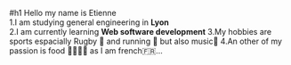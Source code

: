 #h1 Hello my name is Etienne<br/>
1.I am studying general engineering in **Lyon**<br/>
2.I am currently learning **Web software development**
3.My hobbies are sports espacially Rugby 🏈 and running 🏃 but also music🎷
4.An other of my passion is food 🥩🧇🥗🍺 as I am french🇫🇷...
<!--
**EtienneVassallo-Huet/EtienneVassallo-Huet** is a ✨ _special_ ✨ repository because its `README.md` (this file) appears on your GitHub profile.

Here are some ideas to get you started:

- 🔭 I’m currently working on ...
- 🌱 I’m currently learning ...
- 👯 I’m looking to collaborate on ...
- 🤔 I’m looking for help with ...
- 💬 Ask me about ...
- 📫 How to reach me: ...
- 😄 Pronouns: ...
- ⚡ Fun fact: ...
-->
